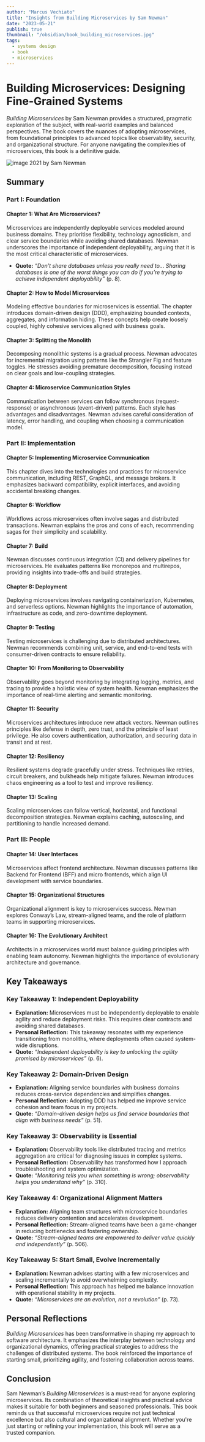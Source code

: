 ```yaml
---
author: "Marcus Vechiato"
title: "Insights from Building Microservices by Sam Newman"
date: "2023-05-21"
publish: true
thumbnail: "/obsidian/book_building_microservices.jpg"
tags: 
  - systems design
  - book
  - microservices
--- 
```


# **Building Microservices: Designing Fine-Grained Systems**

 _Building Microservices_ by Sam Newman provides a structured, pragmatic exploration of the subject, with real-world examples and balanced perspectives. The book covers the nuances of adopting microservices, from foundational principles to advanced topics like observability, security, and organizational structure. For anyone navigating the complexities of microservices, this book is a definitive guide.

![image](/obsidian/book_building_microservices.jpg)
2021 by Sam Newman 

## **Summary**

### **Part I: Foundation**

#### **Chapter 1: What Are Microservices?**

Microservices are independently deployable services modeled around business domains. They prioritise flexibility, technology agnosticism, and clear service boundaries while avoiding shared databases. Newman underscores the importance of independent deployability, arguing that it is the most critical characteristic of microservices.

- **Quote:** _“Don’t share databases unless you really need to... Sharing databases is one of the worst things you can do if you’re trying to achieve independent deployability”_ (p. 8).

#### **Chapter 2: How to Model Microservices**

Modeling effective boundaries for microservices is essential. The chapter introduces domain-driven design (DDD), emphasizing bounded contexts, aggregates, and information hiding. These concepts help create loosely coupled, highly cohesive services aligned with business goals.

#### **Chapter 3: Splitting the Monolith**

Decomposing monolithic systems is a gradual process. Newman advocates for incremental migration using patterns like the Strangler Fig and feature toggles. He stresses avoiding premature decomposition, focusing instead on clear goals and low-coupling strategies.

#### **Chapter 4: Microservice Communication Styles**

Communication between services can follow synchronous (request-response) or asynchronous (event-driven) patterns. Each style has advantages and disadvantages. Newman advises careful consideration of latency, error handling, and coupling when choosing a communication model.

### **Part II: Implementation**

#### **Chapter 5: Implementing Microservice Communication**

This chapter dives into the technologies and practices for microservice communication, including REST, GraphQL, and message brokers. It emphasizes backward compatibility, explicit interfaces, and avoiding accidental breaking changes.

#### **Chapter 6: Workflow**

Workflows across microservices often involve sagas and distributed transactions. Newman explains the pros and cons of each, recommending sagas for their simplicity and scalability.

#### **Chapter 7: Build**

Newman discusses continuous integration (CI) and delivery pipelines for microservices. He evaluates patterns like monorepos and multirepos, providing insights into trade-offs and build strategies.

#### **Chapter 8: Deployment**

Deploying microservices involves navigating containerization, Kubernetes, and serverless options. Newman highlights the importance of automation, infrastructure as code, and zero-downtime deployment.

#### **Chapter 9: Testing**

Testing microservices is challenging due to distributed architectures. Newman recommends combining unit, service, and end-to-end tests with consumer-driven contracts to ensure reliability.

#### **Chapter 10: From Monitoring to Observability**

Observability goes beyond monitoring by integrating logging, metrics, and tracing to provide a holistic view of system health. Newman emphasizes the importance of real-time alerting and semantic monitoring.

#### **Chapter 11: Security**

Microservices architectures introduce new attack vectors. Newman outlines principles like defense in depth, zero trust, and the principle of least privilege. He also covers authentication, authorization, and securing data in transit and at rest.

#### **Chapter 12: Resiliency**

Resilient systems degrade gracefully under stress. Techniques like retries, circuit breakers, and bulkheads help mitigate failures. Newman introduces chaos engineering as a tool to test and improve resiliency.

#### **Chapter 13: Scaling**

Scaling microservices can follow vertical, horizontal, and functional decomposition strategies. Newman explains caching, autoscaling, and partitioning to handle increased demand.

### **Part III: People**

#### **Chapter 14: User Interfaces**

Microservices affect frontend architecture. Newman discusses patterns like Backend for Frontend (BFF) and micro frontends, which align UI development with service boundaries.

#### **Chapter 15: Organizational Structures**

Organizational alignment is key to microservices success. Newman explores Conway’s Law, stream-aligned teams, and the role of platform teams in supporting microservices.

#### **Chapter 16: The Evolutionary Architect**

Architects in a microservices world must balance guiding principles with enabling team autonomy. Newman highlights the importance of evolutionary architecture and governance.

## **Key Takeaways**

### **Key Takeaway 1: Independent Deployability**

- **Explanation:** Microservices must be independently deployable to enable agility and reduce deployment risks. This requires clear contracts and avoiding shared databases.
- **Personal Reflection:** This takeaway resonates with my experience transitioning from monoliths, where deployments often caused system-wide disruptions.
- **Quote:** _“Independent deployability is key to unlocking the agility promised by microservices”_ (p. 6).

### **Key Takeaway 2: Domain-Driven Design**

- **Explanation:** Aligning service boundaries with business domains reduces cross-service dependencies and simplifies changes.
- **Personal Reflection:** Adopting DDD has helped me improve service cohesion and team focus in my projects.
- **Quote:** _“Domain-driven design helps us find service boundaries that align with business needs”_ (p. 51).

### **Key Takeaway 3: Observability is Essential**

- **Explanation:** Observability tools like distributed tracing and metrics aggregation are critical for diagnosing issues in complex systems.
- **Personal Reflection:** Observability has transformed how I approach troubleshooting and system optimization.
- **Quote:** _“Monitoring tells you when something is wrong; observability helps you understand why”_ (p. 310).

### **Key Takeaway 4: Organizational Alignment Matters**

- **Explanation:** Aligning team structures with microservice boundaries reduces delivery contention and accelerates development.
- **Personal Reflection:** Stream-aligned teams have been a game-changer in reducing bottlenecks and fostering ownership.
- **Quote:** _“Stream-aligned teams are empowered to deliver value quickly and independently”_ (p. 506).

### **Key Takeaway 5: Start Small, Evolve Incrementally**

- **Explanation:** Newman advises starting with a few microservices and scaling incrementally to avoid overwhelming complexity.
- **Personal Reflection:** This approach has helped me balance innovation with operational stability in my projects.
- **Quote:** _“Microservices are an evolution, not a revolution”_ (p. 73).

## **Personal Reflections**

_Building Microservices_ has been transformative in shaping my approach to software architecture. It emphasizes the interplay between technology and organizational dynamics, offering practical strategies to address the challenges of distributed systems. The book reinforced the importance of starting small, prioritizing agility, and fostering collaboration across teams.

## **Conclusion**

Sam Newman’s _Building Microservices_ is a must-read for anyone exploring microservices. Its combination of theoretical insights and practical advice makes it suitable for both beginners and seasoned professionals. This book reminds us that successful microservices require not just technical excellence but also cultural and organizational alignment. Whether you're just starting or refining your implementation, this book will serve as a trusted companion.